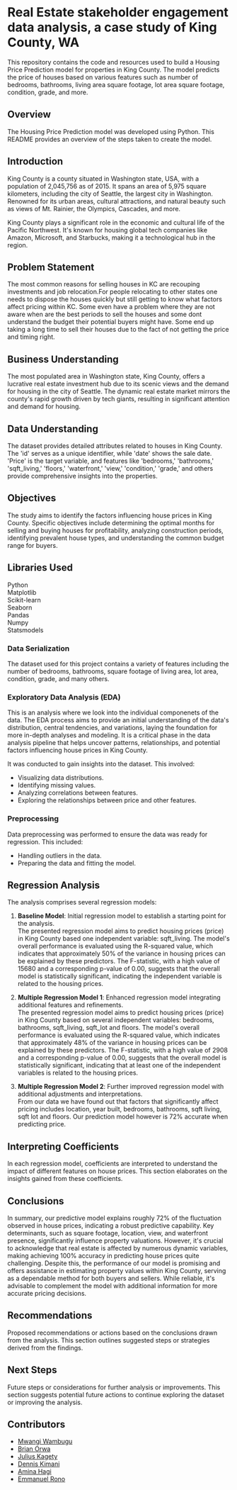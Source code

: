 # Real Estate stakeholder engagement data analysis, a case study of King County, WA

This repository contains the code and resources used to build a Housing Price Prediction model for properties in King County. The model predicts the price of houses based on various features such as number of bedrooms, bathrooms, living area square footage, lot area square footage, condition, grade, and more.


## Overview

The Housing Price Prediction model was developed using Python. This README provides an overview of the steps taken to create the model.

## Introduction

King County is a county situated in Washington state, USA, with a population of 2,045,756 as of 2015. It spans an area of 5,975 square kilometers, including the city of Seattle, the largest city in Washington. Renowned for its urban areas, cultural attractions, and natural beauty such as views of Mt. Rainier, the Olympics, Cascades, and more.

King County plays a significant role in the economic and cultural life of the Pacific Northwest. It's known for housing global tech companies like Amazon, Microsoft, and Starbucks, making it a technological hub in the region.


## Problem Statement

The most common reasons for selling houses in KC are recouping investments and job relocation.For people relocating to other states one needs to dispose the houses quickly but still getting to know what factors affect pricing within KC. Some even have a problem where they are not aware when are the best periods to sell the houses and some dont understand the budget their potential buyers might have. Some end up taking a long time to sell their houses due to the fact of not getting the price and timing right.

## Business Understanding

The most populated area in Washington state, King County, offers a lucrative real estate investment hub due to its scenic views and the demand for housing in the city of Seattle. The dynamic real estate market mirrors the county's rapid growth driven by tech giants, resulting in significant attention and demand for housing.

## Data Understanding

The dataset provides detailed attributes related to houses in King County. The 'id' serves as a unique identifier, while 'date' shows the sale date. 'Price' is the target variable, and features like 'bedrooms,' 'bathrooms,' 'sqft_living,' 'floors,' 'waterfront,' 'view,' 'condition,' 'grade,' and others provide comprehensive insights into the properties.

## Objectives

The study aims to identify the factors influencing house prices in King County. Specific objectives include determining the optimal months for selling and buying houses for profitability, analyzing construction periods, identifying prevalent house types, and understanding the common budget range for buyers.

## Libraries Used
Python <br>
Matplotlib <br>
Scikit-learn <br>
Seaborn<br>
Pandas<br>
Numpy <br>
Statsmodels <br>


### Data Serialization

The dataset used for this project contains a variety of features including the number of bedrooms, bathrooms, square footage of living area, lot area, condition, grade, and many others. 

### Exploratory Data Analysis (EDA)

This is an analysis where we look into the individual componenets of the data. The EDA process aims to provide an initial understanding of the data's distribution, central tendencies, and variations, laying the foundation for more in-depth analyses and modeling. It is a critical phase in the data analysis pipeline that helps uncover patterns, relationships, and potential factors influencing house prices in King County.

It was conducted to gain insights into the dataset. This involved:
- Visualizing data distributions.
- Identifying missing values.
- Analyzing correlations between features.
- Exploring the relationships between price and other features.

### Preprocessing

Data preprocessing was performed to ensure the data was ready for regression. This included:

- Handling outliers in the data.
- Preparing the data and fitting the model.

## Regression Analysis

The analysis comprises several regression models:

1. **Baseline Model**: Initial regression model to establish a starting point for the analysis. <br>
The presented regression model aims to predict housing prices (price) in King County based one independent variable: sqft_living. The model's overall performance is evaluated using the R-squared value, which indicates that approximately 50% of the variance in housing prices can be explained by these predictors. The F-statistic, with a high value of 15680 and a corresponding p-value of 0.00, suggests that the overall model is statistically significant, indicating the independent variable is related to the housing prices.
   
2. **Multiple Regression Model 1**: Enhanced regression model integrating additional features and refinements.<br>
The presented regression model aims to predict housing prices (price) in King County based on several independent variables: bedrooms, bathrooms, sqft_living, sqft_lot and floors. The model's overall performance is evaluated using the R-squared value, which indicates that approximately 48% of the variance in housing prices can be explained by these predictors. The F-statistic, with a high value of 2908 and a corresponding p-value of 0.00, suggests that the overall model is statistically significant, indicating that at least one of the independent variables is related to the housing prices.
   
3. **Multiple Regression Model 2**: Further improved regression model with additional adjustments and interpretations.<br>
From our data we have found out that factors that significantly affect pricing includes location, year built, bedrooms, bathrooms, sqft living, sqft lot and floors. Our prediction model however is 72% accurate when predicting price.

## Interpreting Coefficients

In each regression model, coefficients are interpreted to understand the impact of different features on house prices. This section elaborates on the insights gained from these coefficients.

## Conclusions

In summary, our predictive model explains roughly 72% of the fluctuation observed in house prices, indicating a robust predictive capability. Key determinants, such as square footage, location, view, and waterfront presence, significantly influence property valuations. However, it's crucial to acknowledge that real estate is affected by numerous dynamic variables, making achieving 100% accuracy in predicting house prices quite challenging. Despite this, the performance of our model is promising and offers assistance in estimating property values within King County, serving as a dependable method for both buyers and sellers. While reliable, it's advisable to complement the model with additional information for more accurate pricing decisions.

## Recommendations

Proposed recommendations or actions based on the conclusions drawn from the analysis. This section outlines suggested steps or strategies derived from the findings.

## Next Steps

Future steps or considerations for further analysis or improvements. This section suggests potential future actions to continue exploring the dataset or improving the analysis.

## Contributors

- [Mwangi Wambugu](https://github.com/MwangiWambugu)
- [Brian Orwa](https://github.com/brianorwa)
- [Julius Kagety](https://github.com/jkagety)
- [Dennis Kimani](https://github.com/dennismathu)
- [Amina Hagi](https://github.com/aminahagi)
- [Emmanuel Rono](https://github.com/marttech26)
